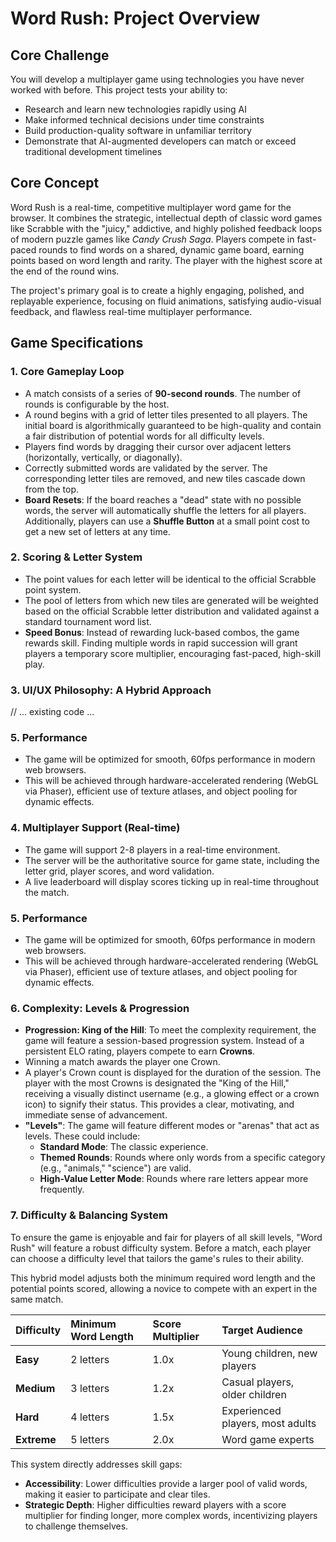 # Word Rush: Project Overview

## Core Challenge

You will develop a multiplayer game using technologies you have never worked with before. This project tests your ability to:
- Research and learn new technologies rapidly using AI
- Make informed technical decisions under time constraints
- Build production-quality software in unfamiliar territory
- Demonstrate that AI-augmented developers can match or exceed traditional development timelines

## Core Concept

Word Rush is a real-time, competitive multiplayer word game for the browser. It combines the strategic, intellectual depth of classic word games like Scrabble with the "juicy," addictive, and highly polished feedback loops of modern puzzle games like *Candy Crush Saga*. Players compete in fast-paced rounds to find words on a shared, dynamic game board, earning points based on word length and rarity. The player with the highest score at the end of the round wins.

The project's primary goal is to create a highly engaging, polished, and replayable experience, focusing on fluid animations, satisfying audio-visual feedback, and flawless real-time multiplayer performance.

## Game Specifications

### 1. Core Gameplay Loop
- A match consists of a series of **90-second rounds**. The number of rounds is configurable by the host.
- A round begins with a grid of letter tiles presented to all players. The initial board is algorithmically guaranteed to be high-quality and contain a fair distribution of potential words for all difficulty levels.
- Players find words by dragging their cursor over adjacent letters (horizontally, vertically, or diagonally).
- Correctly submitted words are validated by the server. The corresponding letter tiles are removed, and new tiles cascade down from the top.
- **Board Resets**: If the board reaches a "dead" state with no possible words, the server will automatically shuffle the letters for all players. Additionally, players can use a **Shuffle Button** at a small point cost to get a new set of letters at any time.

### 2. Scoring & Letter System
- The point values for each letter will be identical to the official Scrabble point system.
- The pool of letters from which new tiles are generated will be weighted based on the official Scrabble letter distribution and validated against a standard tournament word list.
- **Speed Bonus**: Instead of rewarding luck-based combos, the game rewards skill. Finding multiple words in rapid succession will grant players a temporary score multiplier, encouraging fast-paced, high-skill play.

### 3. UI/UX Philosophy: A Hybrid Approach
// ... existing code ...
### 5. Performance
- The game will be optimized for smooth, 60fps performance in modern web browsers.
- This will be achieved through hardware-accelerated rendering (WebGL via Phaser), efficient use of texture atlases, and object pooling for dynamic effects.

### 4. Multiplayer Support (Real-time)
- The game will support 2-8 players in a real-time environment.
- The server will be the authoritative source for game state, including the letter grid, player scores, and word validation.
- A live leaderboard will display scores ticking up in real-time throughout the match.

### 5. Performance
- The game will be optimized for smooth, 60fps performance in modern web browsers.
- This will be achieved through hardware-accelerated rendering (WebGL via Phaser), efficient use of texture atlases, and object pooling for dynamic effects.

### 6. Complexity: Levels & Progression
- **Progression: King of the Hill**: To meet the complexity requirement, the game will feature a session-based progression system. Instead of a persistent ELO rating, players compete to earn **Crowns**.
- Winning a match awards the player one Crown.
- A player's Crown count is displayed for the duration of the session. The player with the most Crowns is designated the "King of the Hill," receiving a visually distinct username (e.g., a glowing effect or a crown icon) to signify their status. This provides a clear, motivating, and immediate sense of advancement.
- **"Levels"**: The game will feature different modes or "arenas" that act as levels. These could include:
    - **Standard Mode**: The classic experience.
    - **Themed Rounds**: Rounds where only words from a specific category (e.g., "animals," "science") are valid.
    - **High-Value Letter Mode**: Rounds where rare letters appear more frequently.

### 7. Difficulty & Balancing System
To ensure the game is enjoyable and fair for players of all skill levels, "Word Rush" will feature a robust difficulty system. Before a match, each player can choose a difficulty level that tailors the game's rules to their ability.

This hybrid model adjusts both the minimum required word length and the potential points scored, allowing a novice to compete with an expert in the same match.

| Difficulty | Minimum Word Length | Score Multiplier | Target Audience                |
| :---       | :---                | :---             | :---                           |
| **Easy**   | 2 letters           | 1.0x             | Young children, new players    |
| **Medium** | 3 letters           | 1.2x             | Casual players, older children |
| **Hard**   | 4 letters           | 1.5x             | Experienced players, most adults |
| **Extreme**| 5 letters           | 2.0x             | Word game experts              |

This system directly addresses skill gaps:
-   **Accessibility**: Lower difficulties provide a larger pool of valid words, making it easier to participate and clear tiles.
-   **Strategic Depth**: Higher difficulties reward players with a score multiplier for finding longer, more complex words, incentivizing players to challenge themselves. 